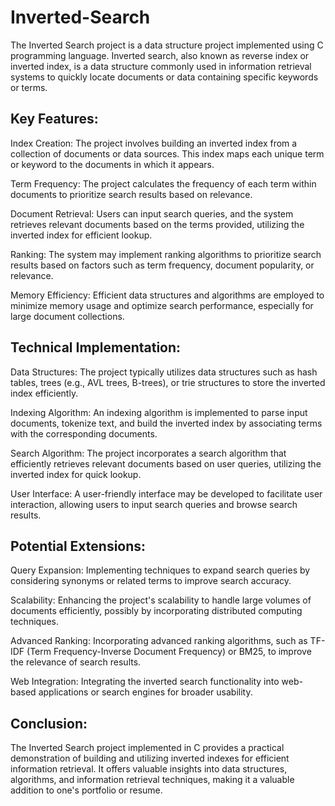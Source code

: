 # Inverted-Search

The Inverted Search project is a data structure project implemented using C programming language. Inverted search, also known as reverse index or inverted index, is a data structure commonly used in information retrieval systems to quickly locate documents or data containing specific keywords or terms.

## Key Features:

Index Creation: The project involves building an inverted index from a collection of documents or data sources. This index maps each unique term or keyword to the documents in which it appears.

Term Frequency: The project calculates the frequency of each term within documents to prioritize search results based on relevance.

Document Retrieval: Users can input search queries, and the system retrieves relevant documents based on the terms provided, utilizing the inverted index for efficient lookup.

Ranking: The system may implement ranking algorithms to prioritize search results based on factors such as term frequency, document popularity, or relevance.

Memory Efficiency: Efficient data structures and algorithms are employed to minimize memory usage and optimize search performance, especially for large document collections.

## Technical Implementation:

Data Structures: The project typically utilizes data structures such as hash tables, trees (e.g., AVL trees, B-trees), or trie structures to store the inverted index efficiently.

Indexing Algorithm: An indexing algorithm is implemented to parse input documents, tokenize text, and build the inverted index by associating terms with the corresponding documents.

Search Algorithm: The project incorporates a search algorithm that efficiently retrieves relevant documents based on user queries, utilizing the inverted index for quick lookup.

User Interface: A user-friendly interface may be developed to facilitate user interaction, allowing users to input search queries and browse search results.

## Potential Extensions:

Query Expansion: Implementing techniques to expand search queries by considering synonyms or related terms to improve search accuracy.

Scalability: Enhancing the project's scalability to handle large volumes of documents efficiently, possibly by incorporating distributed computing techniques.

Advanced Ranking: Incorporating advanced ranking algorithms, such as TF-IDF (Term Frequency-Inverse Document Frequency) or BM25, to improve the relevance of search results.

Web Integration: Integrating the inverted search functionality into web-based applications or search engines for broader usability.

## Conclusion:

The Inverted Search project implemented in C provides a practical demonstration of building and utilizing inverted indexes for efficient information retrieval. It offers valuable insights into data structures, algorithms, and information retrieval techniques, making it a valuable addition to one's portfolio or resume.
